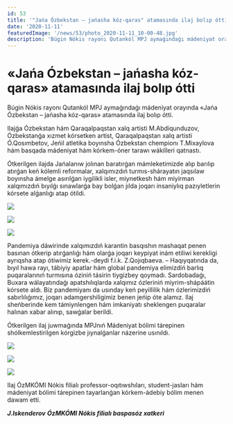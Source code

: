 ```yaml
---
id: 53
title: '"Jańa Ózbekstan – jańasha kóz-qaras" atamasında ilaj bolıp ótti'
date: '2020-11-11'
featuredImage: '/news/53/photo_2020-11-11_10-00-48.jpg'
description: 'Búgin Nókis rayonı Qutankól MPJ aymaǵındaǵı mádeniyat orayında «Jańa Ózbekstan – jańasha kóz-qaras» atamasında ilaj bolıp ótti'
---
```


# «Jańa Ózbekstan – jańasha kóz-qaras» atamasında ilaj bolıp ótti

Búgin Nókis rayonı Qutankól MPJ aymaǵındaǵı mádeniyat orayında «Jańa Ózbekstan – jańasha kóz-qaras» atamasında ilaj bolıp ótti.

Ilajǵa Ózbekstan hám Qaraqalpaqstan xalq artisti M.Abdiqunduzov, Ózbekstanǵa xızmet kórsetken artist, Qaraqalpaqstan xalq artisti Ó.Qosımbetov, Jeńil atletika boyınsha Ózbekstan chempionı T.Mixaylova hám basqada mádeniyat hám kórkem-óner tarawı wákilleri qatnastı.

Ótkerilgen ilajda Jańalanıw jolınan baratırǵan mámleketimizde alıp barılıp atırǵan keń kólemli reformalar, xalqımızdıń turmıs-shárayatın jaqsılaw boyınsha ámelge asırılǵan iygilikli isler, miynetkesh hám miyirman xalqımızdıń bıyılǵı sınawlarǵa bay bolǵan jılda joqarı insaniylıq pazıyletlerin kórsete alǵanlıǵı atap ótildi. 

![](/news/53/photo_2020-11-11_10-00-44.jpg)

![](/news/53/photo_2020-11-11_10-00-45.jpg)

![](/news/53/photo_2020-11-11_10-00-46.jpg)

Pandemiya dáwirinde xalqımızdıń karantin basqıshın mashaqat penen basınan ótkerip atırǵanlıǵı hám olarǵa joqarı keypiyat inám etiliwi kerekligi ayrıqsha atap ótiwimiz kerek.-deydi f.i.k. Z.Qojıqbaeva. – Haqıyqatında da, bıyıl hawa rayı, tábiyiy apatlar hám global pandemiya elimizdiń barlıq puqaralarınıń turmısına óziniń tásirin tiygizbey qoymadı. Sardobadaǵı, Buxara wálayatındaǵı apatshılıqlarda xalqımız ózleriniń miyrim-shápáátin kórsete aldı. Biz pandemiyanı da usınday keń peyillilik hám ózlerimizdiń sabırlılıǵımız, joqarı adamgershiligimiz benen jeńip óte alamız. 
Ilaj sheńberinde kem támiynlengen hám imkaniyatı sheklengen puqaralar halınan xabar alınıp, sawǵalar berildi.

Ótkerilgen ilaj juwmaǵında MPJnıń Mádeniyat bólimi tárepinen shólkemlestirilgen kórgizbe jıynalǵanlar názerine usınıldı. 

![](/news/53/photo_2020-11-11_10-00-47.jpg)

![](/news/53/photo_2020-11-11_10-00-49.jpg)

![](/news/53/photo_2020-11-11_10-00-50.jpg)

Ilaj ÓzMKÓMI Nókis filialı professor-oqıtıwshıları, student-jasları hám mádeniyat bólimi tárepinen tayarlanǵan kórkem-ádebiy bólim menen dawam etti.

**_J.Iskenderov_**
**_ÓzMKÓMI Nókis filialı baspasóz xatkeri_**
